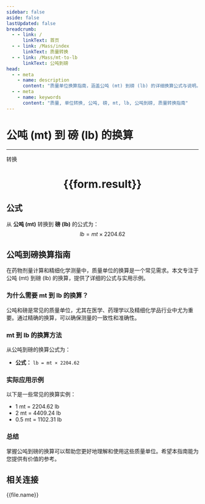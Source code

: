 ```yaml
---
sidebar: false
aside: false
lastUpdated: false
breadcrumb:
  - - link: /
      linkText: 首页
  - - link: /Mass/index
      linkText: 质量转换
  - - link: /Mass/mt-to-lb
      linkText: 公吨到磅
head:
  - - meta
    - name: description
      content: "质量单位换算指南，涵盖公吨 (mt) 到磅 (lb) 的详细换算公式与说明。"
  - - meta
    - name: keywords
      content: "质量, 单位转换, 公吨, 磅, mt, lb, 公吨到磅, 质量转换指南"
---
```

# 公吨 (mt) 到 磅 (lb) 的换算
---
<script setup>
import { onMounted, reactive, inject, ref } from 'vue'
import { NButton, NForm, NFormItem, NInput, NInputNumber, NSelect, NCard, useMessage,NGrid ,NGi } from 'naive-ui'
import { defineClientComponent } from 'vitepress'
import { Mass } from '../../files';

const convert = inject('convert')

const form = reactive({
  number: null,
  result: '',
})

const convertHandler = () => {
  if (form.number !== null && !isNaN(form.number)) {
    const convertedValue = parseFloat(form.number) * 2204.62
    form.result = `${form.number}mt = ${convertedValue.toFixed(2)}lb`
  } else {
    form.result = '请输入有效的数值。'
  }
}
</script>

<n-form size="large" :model="form">
  <n-form-item label="公吨 (mt)">
    <n-input-number v-model:value="form.number" placeholder="输入公吨" style="width: 100%" />
  </n-form-item>
  <n-form-item>
    <n-button type="primary" @click="convertHandler" block>转换</n-button>
  </n-form-item>
</n-form>

<n-card  embedded :bordered="false" hoverable>
  <div  style="text-align:center">
    <h1>{{form.result}}</h1>
  </div>
</n-card>

## 公式

从 **公吨 (mt)** 转换到 **磅 (lb)** 的公式为：
$$ lb = mt \times 2204.62 $$

## 公吨到磅换算指南

在药物剂量计算和精细化学测量中，质量单位的换算是一个常见需求。本文专注于公吨 (mt) 到磅 (lb) 的换算，提供了详细的公式与实用示例。

### 为什么需要 mt 到 lb 的换算？

公吨和磅是常见的质量单位，尤其在医学、药理学以及精细化学品行业中尤为重要。通过精确的换算，可以确保测量的一致性和准确性。

### mt 到 lb 的换算方法

从公吨到磅的换算公式为：

- **公式：** `lb = mt × 2204.62`

### 实际应用示例

以下是一些常见的换算实例：

- 1 mt = 2204.62 lb
- 2 mt = 4409.24 lb
- 0.5 mt = 1102.31 lb

### 总结

掌握公吨到磅的换算可以帮助您更好地理解和使用这些质量单位。希望本指南能为您提供有价值的参考。

## 相关连接
<n-grid x-gap="12" :cols="4">
  <n-gi v-for="(file, index) in Mass" :key="index">
    <n-button
      text
      tag="a"
      :href="file.path"
      type="primary"
    >
      {{file.name}}
    </n-button>
  </n-gi>
</n-grid>